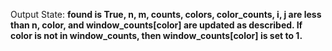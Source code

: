 Output State: **found is True, n, m, counts, colors, color_counts, i, j are less than n, color, and window_counts[color] are updated as described. If color is not in window_counts, then window_counts[color] is set to 1.**
